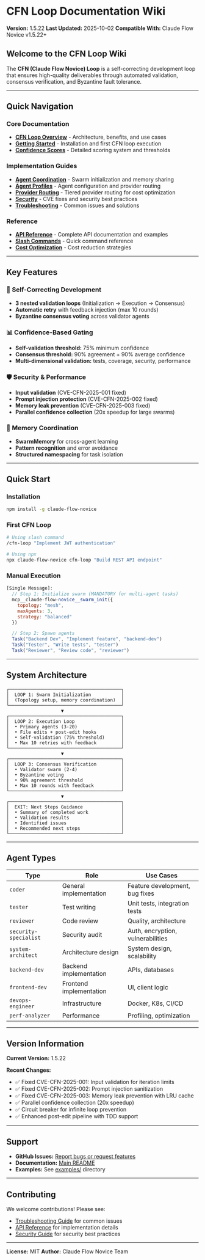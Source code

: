 # CFN Loop Documentation Wiki

**Version:** 1.5.22
**Last Updated:** 2025-10-02
**Compatible With:** Claude Flow Novice v1.5.22+

## Welcome to the CFN Loop Wiki

The **CFN (Claude Flow Novice) Loop** is a self-correcting development loop that ensures high-quality deliverables through automated validation, consensus verification, and Byzantine fault tolerance.

---

## Quick Navigation

### Core Documentation
- **[CFN Loop Overview](CFN-Loop-Overview.md)** - Architecture, benefits, and use cases
- **[Getting Started](Getting-Started.md)** - Installation and first CFN loop execution
- **[Confidence Scores](Confidence-Scores.md)** - Detailed scoring system and thresholds

### Implementation Guides
- **[Agent Coordination](Agent-Coordination.md)** - Swarm initialization and memory sharing
- **[Agent Profiles](Agent-Profiles.md)** - Agent configuration and provider routing
- **[Provider Routing](Provider-Routing.md)** - Tiered provider routing for cost optimization
- **[Security](Security.md)** - CVE fixes and security best practices
- **[Troubleshooting](Troubleshooting.md)** - Common issues and solutions

### Reference
- **[API Reference](API-Reference.md)** - Complete API documentation and examples
- **[Slash Commands](Slash-Commands.md)** - Quick command reference
- **[Cost Optimization](Cost-Optimization.md)** - Cost reduction strategies

---

## Key Features

### 🔄 Self-Correcting Development
- **3 nested validation loops** (Initialization → Execution → Consensus)
- **Automatic retry** with feedback injection (max 10 rounds)
- **Byzantine consensus voting** across validator agents

### 📊 Confidence-Based Gating
- **Self-validation threshold:** 75% minimum confidence
- **Consensus threshold:** 90% agreement + 90% average confidence
- **Multi-dimensional validation:** tests, coverage, security, performance

### 🛡️ Security & Performance
- **Input validation** (CVE-CFN-2025-001 fixed)
- **Prompt injection protection** (CVE-CFN-2025-002 fixed)
- **Memory leak prevention** (CVE-CFN-2025-003 fixed)
- **Parallel confidence collection** (20x speedup for large swarms)

### 🧠 Memory Coordination
- **SwarmMemory** for cross-agent learning
- **Pattern recognition** and error avoidance
- **Structured namespacing** for task isolation

---

## Quick Start

### Installation
```bash
npm install -g claude-flow-novice
```

### First CFN Loop
```bash
# Using slash command
/cfn-loop "Implement JWT authentication"

# Using npx
npx claude-flow-novice cfn-loop "Build REST API endpoint"
```

### Manual Execution
```javascript
[Single Message]:
  // Step 1: Initialize swarm (MANDATORY for multi-agent tasks)
  mcp__claude-flow-novice__swarm_init({
    topology: "mesh",
    maxAgents: 3,
    strategy: "balanced"
  })

  // Step 2: Spawn agents
  Task("Backend Dev", "Implement feature", "backend-dev")
  Task("Tester", "Write tests", "tester")
  Task("Reviewer", "Review code", "reviewer")
```

---

## System Architecture

```
┌─────────────────────────────────────────┐
│  LOOP 1: Swarm Initialization           │
│  (Topology setup, memory coordination)  │
└─────────────────────────────────────────┘
                    ▼
┌─────────────────────────────────────────┐
│  LOOP 2: Execution Loop                 │
│  • Primary agents (3-20)                │
│  • File edits + post-edit hooks         │
│  • Self-validation (75% threshold)      │
│  • Max 10 retries with feedback         │
└─────────────────────────────────────────┘
                    ▼
┌─────────────────────────────────────────┐
│  LOOP 3: Consensus Verification         │
│  • Validator swarm (2-4)                │
│  • Byzantine voting                     │
│  • 90% agreement threshold              │
│  • Max 10 rounds with feedback          │
└─────────────────────────────────────────┘
                    ▼
┌─────────────────────────────────────────┐
│  EXIT: Next Steps Guidance              │
│  • Summary of completed work            │
│  • Validation results                   │
│  • Identified issues                    │
│  • Recommended next steps               │
└─────────────────────────────────────────┘
```

---

## Agent Types

| Type | Role | Use Cases |
|------|------|-----------|
| `coder` | General implementation | Feature development, bug fixes |
| `tester` | Test writing | Unit tests, integration tests |
| `reviewer` | Code review | Quality, architecture |
| `security-specialist` | Security audit | Auth, encryption, vulnerabilities |
| `system-architect` | Architecture design | System design, scalability |
| `backend-dev` | Backend implementation | APIs, databases |
| `frontend-dev` | Frontend implementation | UI, client logic |
| `devops-engineer` | Infrastructure | Docker, K8s, CI/CD |
| `perf-analyzer` | Performance | Profiling, optimization |

---

## Version Information

**Current Version:** 1.5.22

**Recent Changes:**
- ✅ Fixed CVE-CFN-2025-001: Input validation for iteration limits
- ✅ Fixed CVE-CFN-2025-002: Prompt injection sanitization
- ✅ Fixed CVE-CFN-2025-003: Memory leak prevention with LRU cache
- ✅ Parallel confidence collection (20x speedup)
- ✅ Circuit breaker for infinite loop prevention
- ✅ Enhanced post-edit pipeline with TDD support

---

## Support

- **GitHub Issues:** [Report bugs or request features](https://github.com/masharratt/claude-flow-novice/issues)
- **Documentation:** [Main README](../README.md)
- **Examples:** See [examples/](../examples/) directory

---

## Contributing

We welcome contributions! Please see:
- [Troubleshooting Guide](Troubleshooting.md) for common issues
- [API Reference](API-Reference.md) for implementation details
- [Security Guide](Security.md) for security best practices

---

**License:** MIT
**Author:** Claude Flow Novice Team
